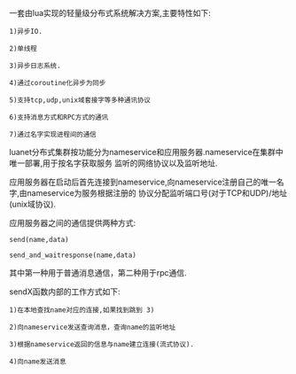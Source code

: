 一套由lua实现的轻量级分布式系统解决方案,主要特性如下:
    
    1)异步IO.
    
    2)单线程
    
    3)异步日志系统.
    
    4)通过coroutine化异步为同步
    
    5)支持tcp,udp,unix域套接字等多种通讯协议
    
    6)支持消息方式和RPC方式的通讯
    
    7)通过名字实现进程间的通信


luanet分布式集群按功能分为nameservice和应用服务器.nameservice在集群中唯一部署,用于按名字获取服务
监听的网络协议以及监听地址.

应用服务器在启动后首先连接到nameservice,向nameservice注册自己的唯一名字,由nameservice为服务根据注册的
协议分配监听端口号(对于TCP和UDP)/地址(unix域协议).

应用服务器之间的通信提供两种方式:
    
    send(name,data)
    
    send_and_waitresponse(name,data)

其中第一种用于普通消息通信，第二种用于rpc通信.

sendX函数内部的工作方式如下:

    1)在本地查找name对应的连接,如果找到跳到 3)
    
    2)向nameservice发送查询消息，查询name的监听地址
    
    3)根据nameservice返回的信息与name建立连接(流式协议).
    
    4)向name发送消息
    
